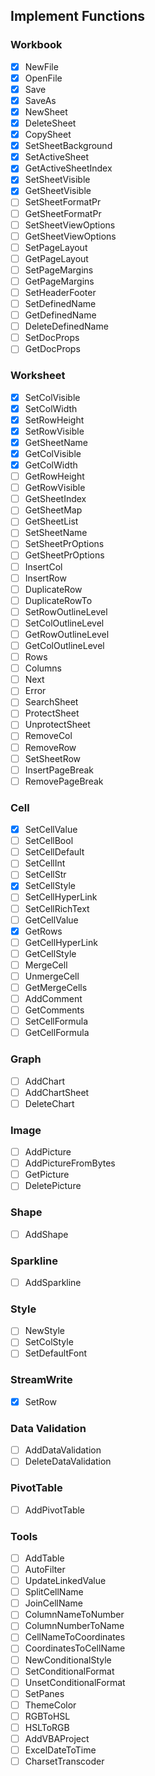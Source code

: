 ## Implement Functions
### Workbook
- [x] NewFile
- [x] OpenFile
- [x] Save
- [x] SaveAs
- [x] NewSheet
- [x] DeleteSheet
- [x] CopySheet
- [x] SetSheetBackground
- [x] SetActiveSheet
- [x] GetActiveSheetIndex
- [x] SetSheetVisible
- [x] GetSheetVisible
- [ ] SetSheetFormatPr
- [ ] GetSheetFormatPr
- [ ] SetSheetViewOptions
- [ ] GetSheetViewOptions
- [ ] SetPageLayout
- [ ] GetPageLayout
- [ ] SetPageMargins
- [ ] GetPageMargins
- [ ] SetHeaderFooter
- [ ] SetDefinedName
- [ ] GetDefinedName
- [ ] DeleteDefinedName
- [ ] SetDocProps
- [ ] GetDocProps

### Worksheet
- [x] SetColVisible
- [x] SetColWidth
- [x] SetRowHeight
- [x] SetRowVisible
- [x] GetSheetName
- [x] GetColVisible
- [x] GetColWidth
- [ ] GetRowHeight
- [ ] GetRowVisible
- [ ] GetSheetIndex
- [ ] GetSheetMap
- [ ] GetSheetList
- [ ] SetSheetName
- [ ] SetSheetPrOptions
- [ ] GetSheetPrOptions
- [ ] InsertCol
- [ ] InsertRow
- [ ] DuplicateRow
- [ ] DuplicateRowTo
- [ ] SetRowOutlineLevel
- [ ] SetColOutlineLevel
- [ ] GetRowOutlineLevel
- [ ] GetColOutlineLevel
- [ ] Rows
- [ ] Columns
- [ ] Next
- [ ] Error
- [ ] SearchSheet
- [ ] ProtectSheet
- [ ] UnprotectSheet
- [ ] RemoveCol
- [ ] RemoveRow
- [ ] SetSheetRow
- [ ] InsertPageBreak
- [ ] RemovePageBreak

### Cell
- [x] SetCellValue
- [ ] SetCellBool
- [ ] SetCellDefault
- [ ] SetCellInt
- [ ] SetCellStr
- [x] SetCellStyle
- [ ] SetCellHyperLink
- [ ] SetCellRichText
- [ ] GetCellValue
- [x] GetRows
- [ ] GetCellHyperLink
- [ ] GetCellStyle
- [ ] MergeCell
- [ ] UnmergeCell
- [ ] GetMergeCells
- [ ] AddComment
- [ ] GetComments
- [ ] SetCellFormula
- [ ] GetCellFormula

### Graph
- [ ] AddChart
- [ ] AddChartSheet
- [ ] DeleteChart

### Image
- [ ] AddPicture
- [ ] AddPictureFromBytes
- [ ] GetPicture
- [ ] DeletePicture

### Shape
- [ ] AddShape

### Sparkline
- [ ] AddSparkline

### Style
- [ ] NewStyle
- [ ] SetColStyle
- [ ] SetDefaultFont

### StreamWrite
- [x] SetRow

### Data Validation
- [ ] AddDataValidation
- [ ] DeleteDataValidation

### PivotTable
- [ ] AddPivotTable

### Tools
- [ ] AddTable
- [ ] AutoFilter
- [ ] UpdateLinkedValue
- [ ] SplitCellName
- [ ] JoinCellName
- [ ] ColumnNameToNumber
- [ ] ColumnNumberToName
- [ ] CellNameToCoordinates
- [ ] CoordinatesToCellName
- [ ] NewConditionalStyle
- [ ] SetConditionalFormat
- [ ] UnsetConditionalFormat
- [ ] SetPanes
- [ ] ThemeColor
- [ ] RGBToHSL
- [ ] HSLToRGB
- [ ] AddVBAProject
- [ ] ExcelDateToTime
- [ ] CharsetTranscoder
